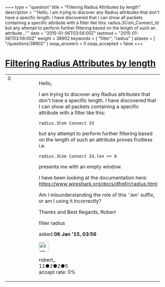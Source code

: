 +++
type = "question"
title = "Filtering Radius Attributes by length"
description = '''Hello, I am trying to discover any Radius attributes that don&#x27;t have a specific length. I have discovered that I can show all packets containing a specific attribute with a filter like this: radius.3Com_Connect_Id  but any attempt to perform further filtering based on the length of such an attribute...'''
date = "2015-01-06T03:56:00Z"
lastmod = "2015-01-06T03:56:00Z"
weight = 38902
keywords = [ "filter", "radius" ]
aliases = [ "/questions/38902" ]
osqa_answers = 0
osqa_accepted = false
+++

<div class="headNormal">

# [Filtering Radius Attributes by length](/questions/38902/filtering-radius-attributes-by-length)

</div>

<div id="main-body">

<div id="askform">

<table id="question-table" style="width:100%;"><colgroup><col style="width: 50%" /><col style="width: 50%" /></colgroup><tbody><tr class="odd"><td style="width: 30px; vertical-align: top"><div class="vote-buttons"><div id="post-38902-score" class="post-score" title="current number of votes">0</div><div id="favorite-count" class="favorite-count"></div></div></td><td><div id="item-right"><div class="question-body"><p>Hello,</p><p>I am trying to discover any Radius attributes that don't have a specific length. I have discovered that I can show all packets containing a specific attribute with a filter like this:</p><pre><code>radius.3Com_Connect_Id</code></pre><p>but any attempt to perform further filtering based on the length of such an attribute proves fruitless i.e.</p><pre><code>radius.3Com_Connect_Id.len &gt;= 0</code></pre><p>presents me with an empty window.</p><p>I have been looking at the documentation here: <a href="https://www.wireshark.org/docs/dfref/r/radius.html">https://www.wireshark.org/docs/dfref/r/radius.html</a></p><p>Am I misunderstanding the role of this '.len' suffix, or am I using it incorrectly?</p><p>Thanks and Best Regards, Robert</p></div><div id="question-tags" class="tags-container tags">filter radius</div><div id="question-controls" class="post-controls"></div><div class="post-update-info-container"><div class="post-update-info post-update-info-user"><p>asked <strong>06 Jan '15, 03:56</strong></p><img src="https://secure.gravatar.com/avatar/b2244263c61892ddd4d2b4d6b4786e6a?s=32&amp;d=identicon&amp;r=g" class="gravatar" width="32" height="32" alt="robert_&#39;s gravatar image" /><p>robert_<br />
<span class="score" title="11 reputation points">11</span><span title="2 badges"><span class="badge1">●</span><span class="badgecount">2</span></span><span title="2 badges"><span class="silver">●</span><span class="badgecount">2</span></span><span title="5 badges"><span class="bronze">●</span><span class="badgecount">5</span></span><br />
<span class="accept_rate" title="Rate of the user&#39;s accepted answers">accept rate:</span> <span title="robert_ has no accepted answers">0%</span></p></div></div><div id="comments-container-38902" class="comments-container"></div><div id="comment-tools-38902" class="comment-tools"></div><div class="clear"></div><div id="comment-38902-form-container" class="comment-form-container"></div><div class="clear"></div></div></td></tr></tbody></table>

</div>

</div>

